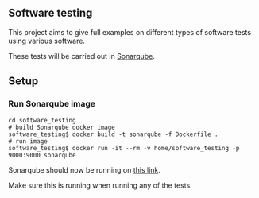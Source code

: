 ## Software testing

This project aims to give full examples on different types of
software tests using various software.

These tests will be carried out in [Sonarqube](https://www.sonarqube.org/).

## Setup

### Run Sonarqube image

```shell
cd software_testing
# build Sonarqube docker image
software_testing$ docker build -t sonarqube -f Dockerfile .
# run image
software_testing$ docker run -it --rm -v home/software_testing -p 9000:9000 sonarqube
```

Sonarqube should now be running on [this link](http://localhost:9000).

Make sure this is running when running any of the tests.
